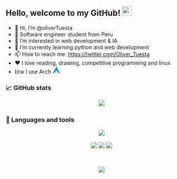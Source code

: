## Hello, welcome to my GitHub! <img src="https://raw.githubusercontent.com/zluvsand/zluvsand/master/wave.gif" height="25px" width="25px">

-   :penguin: Hi, I’m @oliverTuesta
-   :robot: Software engineer student from Peru
-   👀 I’m interested in web development & IA
-   🌱 I’m currently learning python and web development
-   📫 How to reach me: https://twitter.com/Oliver_Tuesta
-   ❤️ I love reading, drawing, competitive programming and linux
-   btw I use Arch <img
    src="https://raw.githubusercontent.com/oliverTuesta/oliverTuesta/main/resources/arch.png" width="20" height="20"/>

### 📈 GitHub stats

<p align="center"> 
    <img src="https://github-readme-streak-stats.herokuapp.com/?user=oliverTuesta"/>
</p>

### :wrench: Languages and tools

<p align="center">
  <a href="https://skillicons.dev">
    <img src="https://skillicons.dev/icons?i=linux,git,github,javascript,github,kotlin,neovim,mysql,python" />
  </a>
</p>

<p align="center">
    <a href="https://twitter.com/Oliver_Tuesta"><img src="https://img.shields.io/badge/Twitter-1DA1F2?style=for-the-badge&logo=twitter&logoColor=white"/></a>
    <a href="https://open.spotify.com/user/31qkwll5fdhjcaeqb7oqear42c5q"><img src="https://img.shields.io/badge/Spotify-1ED760?&style=for-the-badge&logo=spotify&logoColor=white"/></a>
    <a href="https://www.linkedin.com/in/oliver-jes%C3%BAs-tuesta-yoplac-533ba4200/"><img src="https://img.shields.io/badge/LinkedIn-0077B5?style=for-the-badge&logo=linkedin&logoColor=white"/></a>
</p>

<br/>

<p align="center"> 
    <img src="https://raw.githubusercontent.com/catppuccin/catppuccin/main/assets/footers/gray0_ctp_on_line.svg?sanitize=true" />
</p>

